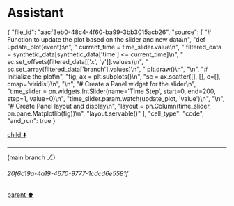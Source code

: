 # Assistant

{
  "file_id": "aacf3eb0-48c4-4f60-ba99-3bb3015acb26",
  "source": [
    "# Function to update the plot based on the slider and new data\n",
    "def update_plot(event):\n",
    "    current_time = time_slider.value\n",
    "    filtered_data = synthetic_data[synthetic_data['time'] <= current_time]\n",
    "    sc.set_offsets(filtered_data[['x', 'y']].values)\n",
    "    sc.set_array(filtered_data['branch'].values)\n",
    "    plt.draw()\n",
    "\n",
    "# Initialize the plot\n",
    "fig, ax = plt.subplots()\n",
    "sc = ax.scatter([], [], c=[], cmap='viridis')\n",
    "\n",
    "# Create a Panel widget for the slider\n",
    "time_slider = pn.widgets.IntSlider(name='Time Step', start=0, end=200, step=1, value=0)\n",
    "time_slider.param.watch(update_plot, 'value')\n",
    "\n",
    "# Create Panel layout and display\n",
    "layout = pn.Column(time_slider, pn.pane.Matplotlib(fig))\n",
    "layout.servable()"
  ],
  "cell_type": "code",
  "and_run": true
}

[child ⬇️](#20f6c19a-4a19-4670-9777-1cdcd6e5581f)

---

(main branch ⎇)
###### 20f6c19a-4a19-4670-9777-1cdcd6e5581f
[parent ⬆️](#1684cd7d-5505-4299-a1a7-624beb9f404b)

